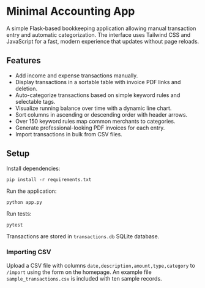 # Minimal Accounting App

A simple Flask-based bookkeeping application allowing manual transaction entry and automatic categorization.
The interface uses Tailwind CSS and JavaScript for a fast, modern experience that updates without page reloads.

## Features

- Add income and expense transactions manually.
- Display transactions in a sortable table with invoice PDF links and deletion.
- Auto-categorize transactions based on simple keyword rules and selectable tags.
- Visualize running balance over time with a dynamic line chart.
- Sort columns in ascending or descending order with header arrows.
- Over 150 keyword rules map common merchants to categories.
- Generate professional-looking PDF invoices for each entry.
- Import transactions in bulk from CSV files.

## Setup

Install dependencies:

```
pip install -r requirements.txt
```

Run the application:

```
python app.py
```

Run tests:

```
pytest
```

Transactions are stored in `transactions.db` SQLite database.

### Importing CSV

Upload a CSV file with columns `date,description,amount,type,category` to `/import` using the form on the homepage. An example file `sample_transactions.csv` is included with ten sample records.
